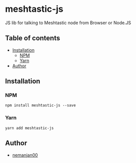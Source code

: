 # meshtastic-js

JS lib for talking to Meshtastic node from Browser or Node.JS

## Table of contents

<!-- vim-markdown-toc GFM -->

* [Installation](#installation)
	* [NPM](#npm)
	* [Yarn](#yarn)
* [Author](#author)

<!-- vim-markdown-toc -->

## Installation

### NPM

```
npm install meshtastic-js --save
```

### Yarn

```
yarn add meshtastic-js
```

## Author

* [nemanjan00](https://github.com/nemanjan00)
